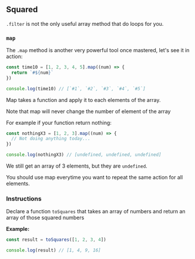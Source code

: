 ## Squared

`.filter` is not the only useful array method that do loops for you.

### `map`

The `.map` method is another very powerful tool once mastered, let's see it in
action:

```js
const time10 = [1, 2, 3, 4, 5].map((num) => {
  return `#${num}`
})

console.log(time10) // [`#1`, `#2`, `#3`, `#4`, `#5`]
```

Map takes a function and apply it to each elements of the array.

Note that map will never change the number of element of the array

For example if your function return nothing:

```js
const nothingX3 = [1, 2, 3].map((num) => {
  // Not doing anything today...
})

console.log(nothingX3) // [undefined, undefined, undefined]
```

We still get an array of 3 elements, but they are `undefined`.

You should use map everytime you want to repeat the same action for all
elements.

### Instructions

Declare a function `toSquares` that takes an array of numbers and return an
array of those squared numbers

**Example:**

```js
const result = toSquares([1, 2, 3, 4])

console.log(result) // [1, 4, 9, 16]
```
